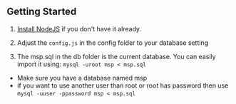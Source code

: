 ## Getting Started ##

1. [Install NodeJS](https://nodejs.org/en/download/) if you don't have it already.

2. Adjust the `config.js` in the config folder to your database setting

3. The msp.sql in the db folder is the current database. You can easily import it using: `mysql -uroot msp < msp.sql`
  - Make sure you have a database named msp
  - if you want to use another user than root or root has password then use  `mysql -uuser -ppassword msp < msp.sql`
